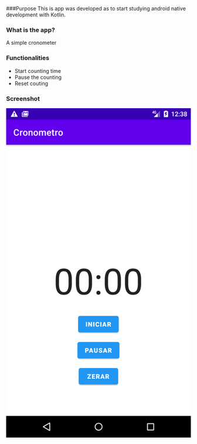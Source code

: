 ###Purpose
This is app was developed as to start studying android native development with Kotlin.

### What is the app?
A simple cronometer

### Functionalities
- Start counting time
- Pause the counting
- Reset couting

### Screenshot
![](https://raw.githubusercontent.com/AntonioCSV/Kotlin-Android-Chronometer/main/screenshot.png)
